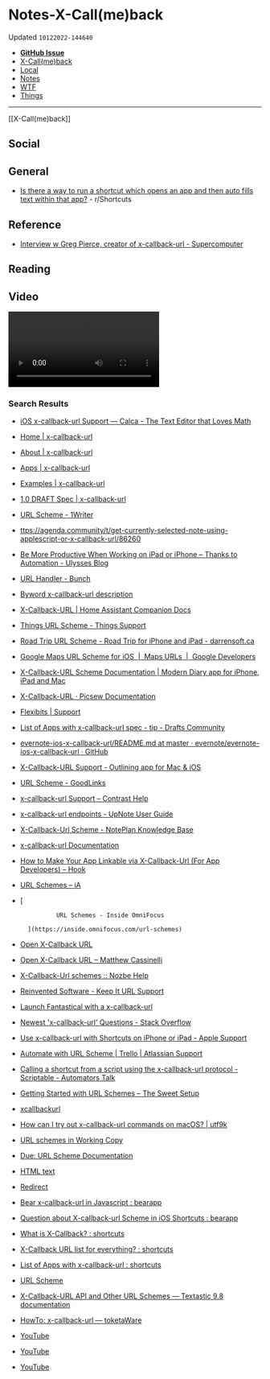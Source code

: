 # Notes-X-Call(me)back
Updated `10122022-144640`

- [**GitHub Issue**](https://github.com/extratone/bilge/issues/369)
- [X-Call(me)back](drafts://open?uuid=7D32DB34-969B-435F-8502-FC286350570F)
- [Local](shareddocuments:///private/var/mobile/Library/Mobile%20Documents/com~apple~CloudDocs/Written/F94754AD-52B9-4C5B-BBC4-06B1FCC51110.md)
- [Notes](drafts://open?uuid=F94754AD-52B9-4C5B-BBC4-06B1FCC51110)
- [WTF](https://davidblue.wtf/drafts/F94754AD-52B9-4C5B-BBC4-06B1FCC51110.html)
- [Things](things:///show?id=Ro6GRUVWeLK8HaPZXd43Jm)

---

[[X-Call(me)back]]

## Social

## General

- [Is there a way to run a shortcut which opens an app and then auto fills text within that app?](https://reddit.com/r/shortcuts/comments/y2k98i/is_there_a_way_to_run_a_shortcut_which_opens_an/) - r/Shortcuts

## Reference

- [Interview w  Greg Pierce, creator of x-callback-url  -  Supercomputer](drafts://open?uuid=8276D6F6-9F3F-49AF-A5FB-4E98907C2CF4)

## Reading

## Video 

<video controls>
  <source src="https://softwarehistory.neocities.org/video/iAWriterx.mp4">
</video>

### Search Results

- [iOS x-callback-url Support &mdash; Calca - The Text Editor that Loves Math](http://calca.io/x-callback-url)
- [Home | x-callback-url](http://x-callback-url.com/)
- [About | x-callback-url](http://x-callback-url.com/about/)
- [Apps | x-callback-url](http://x-callback-url.com/apps/)
- [Examples | x-callback-url](http://x-callback-url.com/examples/)
- [1.0 DRAFT Spec | x-callback-url](http://x-callback-url.com/specifications/)
- [URL Scheme - 1Writer](https://1writerapp.com/docs/urlscheme)
- [ttps://agenda.community/t/get-currently-selected-note-using-applescript-or-x-callback-url/86260](ttps://agenda.community/t/get-currently-selected-note-using-applescript-or-x-callback-url/86260)
- [Be More Productive When Working on iPad or iPhone – Thanks to Automation - Ulysses Blog](https://blog.ulysses.app/introduction-x-callback-support/)
- [URL Handler - Bunch](https://bunchapp.co/docs/integration/url-handler/)
- [Byword x-callback-url description](https://bywordapp.com/support/url-scheme.html)
- [X-Callback-URL | Home Assistant Companion Docs](https://companion.home-assistant.io/docs/integrations/x-callback-url/)
- [Things URL Scheme - Things Support](https://culturedcode.com/things/help/url-scheme/)
- [Road Trip URL Scheme - Road Trip for iPhone and iPad - darrensoft.ca](https://darrensoft.ca/roadtrip/manual-url-scheme.html)
- [Google Maps URL Scheme for iOS &nbsp;|&nbsp; Maps URLs &nbsp;|&nbsp; Google Developers](https://developers.google.com/maps/documentation/urls/ios-urlscheme)
- [X-Callback-URL Scheme Documentation | Modern Diary app for iPhone, iPad and Mac](https://diarly.app/help/x-callback-url-scheme-documentation/)
- [X-Callback-URL · Picsew Documentation](https://docs.picsew.app/en/x-callback-url.html)
- [Flexibits | Support](https://flexibits.com/support/kb/51)
- [List of Apps with x-callback-url spec - tip - Drafts Community](https://forums.getdrafts.com/t/list-of-apps-with-x-callback-url-spec/11703)
- [evernote-ios-x-callback-url/README.md at master · evernote/evernote-ios-x-callback-url · GitHub](https://github.com/evernote/evernote-ios-x-callback-url/blob/master/README.md)
- [X-Callback-URL Support - Outlining app for Mac &amp; iOS](https://glamdevelopment.com/outlinely/learn/x-callback-url)
- [URL Scheme - GoodLinks](https://goodlinks.app/url-scheme)
- [x-callback-url Support &ndash; Contrast Help](https://help.contrast.co/hc/en-us/articles/200611883-x-callback-url-Support)
- [x-callback-url endpoints - UpNote User Guide](https://help.getupnote.com/others/x-callback-url-endpoints)
- [X-Callback-Url Scheme - NotePlan Knowledge Base](https://help.noteplan.co/article/49-x-callback-url-scheme)
- [x-callback-url Documentation](https://homepass.app/x-callback-url/)
- [How to Make Your App Linkable via X-Callback-Url (For App Developers) &#8211; Hook](https://hookproductivity.com/help/integration/information-for-developers-api-requirements/x-callback-url/)
- [URL Schemes &ndash; iA](https://ia.net/writer/support/general/urlschemes)
- [
            
                URL Schemes - Inside OmniFocus
            
        ](https://inside.omnifocus.com/url-schemes)
- [Open X-Callback URL](https://jellycuts.com/docs/documentation/shortcuts/xcallbackurl)
- [Open X-Callback URL &ndash; Matthew Cassinelli](https://matthewcassinelli.com/actions/open-x-callback-url/)
- [X-Callback-Url schemes :: Nozbe Help](https://nozbe.help/advancedfeatures/x-callback-url/)
- [Reinvented Software - Keep It URL Support](https://reinventedsoftware.com/keepit/urlsupport.html)
- [Launch Fantastical with a x-callback-url](https://sergiodelamo.com/blog/open-fantastical-with-a-x-callback-url-link.html)
- [Newest &#39;x-callback-url&#39; Questions - Stack Overflow](https://stackoverflow.com/questions/tagged/x-callback-url)
- [Use x-callback-url with Shortcuts on iPhone or iPad - Apple Support](https://support.apple.com/guide/shortcuts/use-x-callback-url-apdcd7f20a6f/ios)
- [Automate with URL Scheme | Trello | Atlassian Support](https://support.atlassian.com/trello/docs/automate-with-url-scheme/)
- [Calling a shortcut from a script using the x-callback-url protocol - Scriptable - Automators Talk](https://talk.automators.fm/t/calling-a-shortcut-from-a-script-using-the-x-callback-url-protocol/13754)
- [Getting Started with URL Schemes &ndash; The Sweet Setup](https://thesweetsetup.com/getting-started-with-url-schemes/)
- [xcallbackurl](https://twitter.com/xcallbackurl)
- [How can I try out x-callback-url commands on macOS? | utf9k](https://utf9k.net/questions/macos-invoke-x-callback-url/)
- [URL schemes in Working Copy](https://workingcopyapp.com/url-schemes.html)
- [Due: URL Scheme Documentation](https://www.dueapp.com/developer.html)
- [HTML text](https://www.portabledatabases.com/generaldb_x-callback-url.html)
- [Redirect](https://www.pragmaticcode.com/linky/api/)
- [Bear x-callback-url in Javascript : bearapp](https://www.reddit.com/r/bearapp/comments/ot58sv/bear_xcallbackurl_in_javascript/)
- [Question about X-callback-url Scheme in iOS Shortcuts : bearapp](https://www.reddit.com/r/bearapp/comments/owgk1x/question_about_xcallbackurl_scheme_in_ios/)
- [What is X-Callback? : shortcuts](https://www.reddit.com/r/shortcuts/comments/9rjift/what_is_xcallback/)
- [X-Callback URL list for everything? : shortcuts](https://www.reddit.com/r/shortcuts/comments/fj1ia9/xcallback_url_list_for_everything/)
- [List of Apps with x-callback-url : shortcuts](https://www.reddit.com/r/shortcuts/comments/ral96l/list_of_apps_with_xcallbackurl/)
- [URL Scheme](https://www.sortedapp.com/blog/url-scheme)
- [X-Callback-URL API and Other URL Schemes &mdash; Textastic 9.8 documentation](https://www.textasticapp.com/v9/manual/integration_other_apps/x-callback-url.html)
- [HowTo: x-callback-url &mdash; toketaWare](https://www.toketaware.com/ithoughts-howto-x-callback-url)
- [YouTube](https://www.youtube.com/watch?v=6MO8AcnBMYc)
- [YouTube](https://www.youtube.com/watch?v=sRcuKnE6EKc)
- [YouTube](https://www.youtube.com/watch?v=wt6cFcYC7n4)